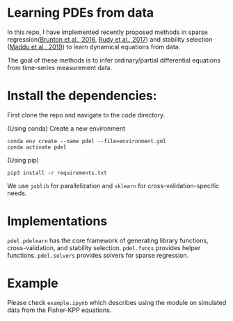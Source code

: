 # Learning PDEs from data 

In this repo, I have implemented recently proposed methods in sparse regression([Brunton et al., 2016](https://www.pnas.org/content/113/15/3932), [Rudy et al., 2017](https://advances.sciencemag.org/content/3/4/e1602614)) and stability selection ([Maddu et al., 2019](https://arxiv.org/abs/1907.07810)) to learn dynamical equations from data.

The goal of these methods is to infer ordinary/partial differential equations from time-series measurement data. 

# Install the dependencies:
First clone the repo and navigate to the code directory. 

(Using conda) Create a new environment
```
conda env create --name pdel --file=environment.yml
conda activate pdel
```
(Using pip) 
```
pip3 install -r requirements.txt
```

We use `joblib` for parallelization and `sklearn` for cross-validation-specific needs. 

# Implementations 

`pdel.pdelearn` has the core framework of generating library functions, cross-validation, and stability selection. 
`pdel.funcs` provides helper functions. 
`pdel.solvers` provides solvers for sparse regression. 

# Example

Please check `example.ipynb` which describes using the module on simulated data from the Fisher-KPP equations. 
